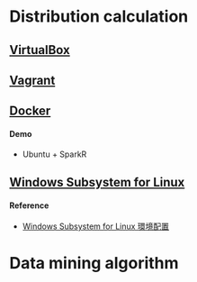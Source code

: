 # Distribution calculation

## [VirtualBox](https://www.virtualbox.org/)

## [Vagrant](https://www.vagrantup.com/docs/)

## [Docker](https://www.docker.com/)

#### Demo

+ Ubuntu + SparkR

## [Windows Subsystem for Linux](https://docs.microsoft.com/en-us/windows/wsl/install-win10)

#### Reference

+ [Windows Subsystem for Linux 環境配置](https://medium.com/hungys-blog/windows-subsystem-for-linux-configuration-caf2f47d0dfb)

# Data mining algorithm
